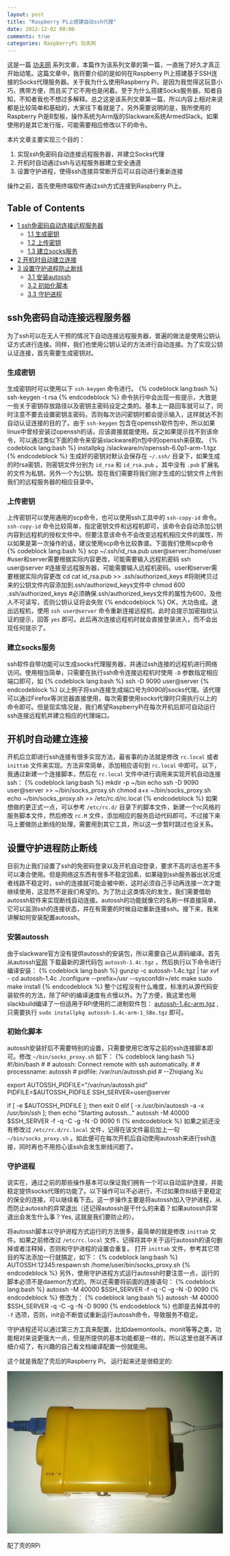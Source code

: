 ```yaml
---
layout: post
title: "Raspberry Pi上搭建自动ssh代理"
date: 2012-12-02 00:00
comments: true
categories: RaspberryPi 功夫网
---
```


<p>
这是一篇 <span style="text-decoration:underline;">功夫网</span> 系列文章，本篇作为该系列文章的第一篇，一直拖了好久才真正开始动笔。这篇文章中，我将要介绍的是如何在Raspberry Pi上搭建基于SSH连接的Socks代理服务器。关于我为什么使用Raspberry Pi，是因为我觉得这玩意小巧，携带方便，而且买了它不用也是闲着。至于为什么搭建Socks服务器，知者自知，不知者我也不想过多解释。总之这是该系列文章第一篇，所以内容上相对来说都是比较简单和基础的，大家往下看就是了。另外需要说明的是，我所使用的Raspberry Pi是B型板，操作系统为Arm版的Slackware系统ArmedSlack。如果使用的是其它发行版，可能需要相应修改以下的命令。
</p>
<p>
本片文章主要实现三个目的：
</p><ol>
<li>实现ssh免密码自动连接远程服务器，并建立Socks代理
</li>
<li>开机时自动通过ssh与远程服务器建立安全通道
</li>
<li>设置守护进程，使得ssh连接异常断开后可以自动进行重新连接
</li>
</ol>


<p>
操作之前，首先使用终端软件通过ssh方式连接到Raspberry Pi上。
</p>
<div id="table-of-contents">
<h2>Table of Contents</h2>
<div id="text-table-of-contents">
<ul>
<li><a href="#sec-1">1 ssh免密码自动连接远程服务器</a>
<ul>
<li><a href="#sec-1-1">1.1 生成密钥</a></li>
<li><a href="#sec-1-2">1.2 上传密钥</a></li>
<li><a href="#sec-1-3">1.3 建立socks服务</a></li>
</ul>
</li>
<li><a href="#sec-2">2 开机时自动建立连接</a></li>
<li><a href="#sec-3">3 设置守护进程防止断线</a>
<ul>
<li><a href="#sec-3-1">3.1 安装autossh</a></li>
<li><a href="#sec-3-2">3.2 初始化脚本</a></li>
<li><a href="#sec-3-3">3.3 守护进程</a></li>
</ul>
</li>
</ul>
</div>
</div>

<div id="outline-container-1" class="outline-2">
<h2 id="sec-1">ssh免密码自动连接远程服务器</h2>
<div class="outline-text-2" id="text-1">

<p>为了ssh可以在无人干预的情况下自动连接远程服务器，普遍的做法是使用公钥认证方式进行连接。同样，我们也使用公钥认证的方法进行自动连接。为了实现公钥认证连接，首先需要生成密钥对。
</p>
</div>

<div id="outline-container-1-1" class="outline-3">
<h3 id="sec-1-1">生成密钥</h3>
<div class="outline-text-3" id="text-1-1">

<p>生成密钥时可以使用以下 <code>ssh-keygen</code> 命令进行。
{% codeblock lang:bash %}
ssh-keygen -t rsa
{% endcodeblock %}
命令执行中会出现一些提示，大致是一些关于密钥存放路径以及密钥主密码设定之类的。基本上一路回车就可以了，同时注意不要去设置密钥主密码，否则每次访问密钥时都会提示输入，这样就达不到自动认证连接的目的了。由于 <code>ssh-keygen</code> 包含在openssh软件包中，所以如果linux中曾经安装过openssh的话，应该直接就能使用。反之如果提示找不到该命令，可以通过类似下面的命令来安装slackware的n包中的openssh来获取。
{% codeblock lang:bash %}
installpkg /slackware/n/openssh-6.0p1-arm-1.tgz
{% endcodeblock %}
生成好的密钥对默认会保存在 <code>~/.ssh/</code> 目录下，如果生成的时rsa密钥，则密钥文件分别为 <code>id_rsa</code> 和 <code>id_rsa.pub</code> 。其中没有 <code>.pub</code> 扩展名的文件为私钥，另外一个为公钥。现在我们需要将我们刚才生成的公钥文件上传到我们的远程服务器的相应目录中。
</p>
</div>

</div>

<div id="outline-container-1-2" class="outline-3">
<h3 id="sec-1-2">上传密钥</h3>
<div class="outline-text-3" id="text-1-2">

<p>上传密钥可以使用通用的scp命令，也可以使用ssh工具中的 <code>ssh-copy-id</code> 命令。 <code>ssh-copy-id</code> 命令比较简单，指定密钥文件和远程机即可，该命令会自动添加公钥内容到远程机的授权文件中。但要注意该命令不会改变远程机相应文件的属性，所以如果是第一次操作的话，建议使用scp命令比较靠谱。下面我们使用scp命令
{% codeblock lang:bash %}
scp ~/.ssh/id_rsa.pub user@server:/home/user #user和server需要根据实际内容更改，可能需要输入远程机密码
ssh user@server #连接至远程服务器，可能需要输入远程机密码。user和server需要根据实际内容更改
cd
cat id_rsa.pub >> .ssh/authorized_keys #将刚拷贝过来的公钥文件内容添加到.ssh/authorized_keys文件中
chmod 600 .ssh/authorized_keys #必须确保.ssh/authorized_keys文件的属性为600，及他人不可读写，否则公钥认证将会失败
{% endcodeblock %}
OK，大功告成。退出远程机，使用 <code>ssh user@server</code> 命令重新连接远程机，此时会提示加密指纹认证的提示，回答 <code>yes</code> 即可。此后再次连接远程机时就会直接登录进入，而不会出现任何提示了。
</p>
</div>

</div>

<div id="outline-container-1-3" class="outline-3">
<h3 id="sec-1-3">建立socks服务</h3>
<div class="outline-text-3" id="text-1-3">

<p>ssh软件自带功能可以生成socks代理服务器，并通过ssh连接的远程机进行网络访问。使用相当简单，只需要在执行ssh命令连接远程机时使用 <code>-D</code> 参数指定相应端口即可，如
{% codeblock lang:bash %}
ssh -D 9090 user@server
{% endcodeblock %}
以上例子将ssh连接生成端口号为9090的socks代理。该代理可以通过Firefox等浏览器直接使用，每次需要使用socks代理时只需执行以上的命令即可。但是现实情况是，我们希望RaspberryPi在每次开机后即可自动运行ssh连接远程机并建立相应的代理端口。
</p>
</div>
</div>

</div>

<div id="outline-container-2" class="outline-2">
<h2 id="sec-2">开机时自动建立连接</h2>
<div class="outline-text-2" id="text-2">

<p>开机后立即进行ssh连接有很多实现方法，最省事的办法就是修改 <code>rc.local</code> 或者 <code>inittab</code> 文件来实现。方法非常简单，添加相应语句到 <code>rc.local</code> 中即可。以下，我通过新建一个连接脚本，然后在 <code>rc.local</code> 文件中进行调用来实现开机自动连接ssh：
{% codeblock lang:bash %}
mkdir -p ~/bin
echo ssh -D 9090 user@server >> ~/bin/socks_proxy.sh
chmod a+x ~/bin/socks_proxy.sh
echo ~/bin/socks_proxy.sh >> /etc/rc.d/rc.local
{% endcodeblock %}
如果想做的更正式一点，可以参考 <code>/etc/rc.d/</code> 目录下的脚本文件，新建一个rc风格的服务脚本文件，然后修改 <code>rc.M</code> 文件，添加相应的服务启动代码即可。不过接下来马上要做防止断线的处理，需要用到其它工具，所以这一步暂时跳过也没关系。
</p>
</div>

</div>

<div id="outline-container-3" class="outline-2">
<h2 id="sec-3">设置守护进程防止断线</h2>
<div class="outline-text-2" id="text-3">

<p>目前为止我们设置了ssh的免密码登录以及开机自动登录，要求不高的话也差不多可以凑合使用。但是网络这东西有很多不稳定因素，如果碰到ssh服务器出状况或者线路不稳定时，ssh的连接就可能会被中断，这时必须自己手动再连接一次才能继续使用，这显然不是我们希望的。为了防止这类情况的发生，我们需要借助autossh软件来实现断线自动连接。autossh的功能就像它的名称一样直接简单，它可以监测ssh的连接状态，并在有需要的时候自动重新连接ssh。接下来，我来讲解如何安装配置autossh。
</p>
</div>

<div id="outline-container-3-1" class="outline-3">
<h3 id="sec-3-1">安装autossh</h3>
<div class="outline-text-3" id="text-3-1">

<p>由于slackware官方没有提供autossh的安装包，所以需要自己从源码编译。首先从autossh<a href="http://www.harding.motd.ca/autossh/">官网</a> 下载最新的源代码包 <code>autossh-1.4c.tgz</code> ，然后执行以下命令进行编译安装：
{% codeblock lang:bash %}
gunzip -c autossh-1.4c.tgz | tar xvf -
cd autossh-1.4c
./configure --prefix=/usr --sysconfdir=/etc
make
sudo make install
{% endcodeblock %}
整个过程没有什么难度，标准的从源代码安装软件的方法，除了RPi的编译速度有点慢以外。为了方便，我这里也用slackbuild编译了一份适用于RPi使用的二进制软件包： <a href="./downloads/autossh-1.4c-arm-1_SBo.tgz">autossh-1.4c-arm.tgz</a> ,只需要执行 <code>sudo installpkg autossh-1.4c-arm-1_SBo.tgz</code> 即可。
</p></div>

</div>

<div id="outline-container-3-2" class="outline-3">
<h3 id="sec-3-2">初始化脚本</h3>
<div class="outline-text-3" id="text-3-2">

<p>autossh安装好后不需要特别的设置，只需要使用它改写之前的ssh连接脚本即可。修改 <code>~/bin/socks_proxy.sh</code> 如下：
{% codeblock lang:bash %}
#!/bin/bash
#
# autossh:  Connect remote with ssh automatically.
#
# processname: autossh
# pidfile: /var/run/autossh.pid
#                       --Zhiqiang Xu <xeonxu@gmail.com>


export AUTOSSH_PIDFILE="/var/run/autossh.pid"
PIDFILE=$AUTOSSH_PIDFILE
SSH_SERVER=user@server

if [ -e $AUTOSSH_PIDFILE ]; then
        exit 0
elif [ -x /usr/bin/autossh -a -x /usr/bin/ssh ]; then
        echo "Starting autossh..."
        autossh -M 40000 $SSH_SERVER -f -q -C -g -N -D 9090
fi
{% endcodeblock %}
如果之前还没有修改过 <code>/etc/rc.d/rc.local</code> 文件，记得在该文件最后加上一句 <code>~/bin/socks_proxy.sh</code> 。如此便可在每次开机后自动使用autossh来进行ssh连接，同时再也不用担心该ssh会发生断线问题了。
</p>
</div>

</div>

<div id="outline-container-3-3" class="outline-3">
<h3 id="sec-3-3">守护进程</h3>
<div class="outline-text-3" id="text-3-3">

<p>说实在，通过之前的那些操作基本可以保证我们拥有一个可以自动监护连接，并能稳定提供socks代理的功能了。以下操作可以不必进行，不过如果你纠结于更稳定的保全的连接，可以继续看下去。这一步操作主要是将autossh加入守护进程，从而防止autossh的异常退出（还记得autossh是干什么的来着？如果autossh异常退出会发生什么事？Yes, 这就是我们要防止的）。
</p>
<p>
将autossh脚本以守护进程方式运行的方法很多，最简单的就是修改 <code>inittab</code> 文件。如果之前修改过 <code>/etc/rc.local</code> 文件，记得将其中关于运行autossh的语句删掉或者注释掉，否则和守护进程的设置会重复。
打开 <code>inittab</code> 文件，参考其它项目的写法添加一行就搞定，如下：
{% codeblock lang:bash %}
AUTOSSH:12345:respawn:sh /home/user/bin/socks_proxy.sh
{% endcodeblock %}
另外，使用守护进程方式运行autossh时要注意一点，运行的脚本必须不是daemon方式的。所以还需要将前面的连接语句：
{% codeblock lang:bash %}
autossh -M 40000 $SSH_SERVER -f -q -C -g -N -D 9090
{% endcodeblock %}
修改为：
{% codeblock lang:bash %}
autossh -M 40000 $SSH_SERVER -q -C -g -N -D 9090
{% endcodeblock %}
也即是去掉其中的 <code>-f</code> 选项，否则，init会不断尝试重新运行autossh命令，导致服务不稳定。
</p>
<p>
守护进程还可以通过第三方工具来配置，比如daemontools，monit等等之类，功能相对来说更强大一点，但是所提供的基本功能都是一样的，所以这里也就不再详细介绍了，有兴趣的自己看文档编译配置一份就能用。
</p>
<p>
这个就是我配了壳后的Raspberry Pi， 运行起来还是很稳定的:
</p>

<div class="figure">
<p><img src="/./images/blog/RPi_shell.jpg"  alt="./images/blog/RPi_shell.jpg" /></p>
<p>配了壳的RPi</p>
</div>
</div>
</div>
</div>
